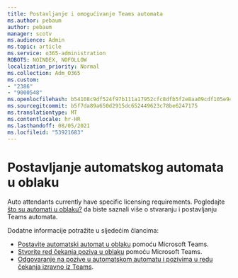 ```yaml
---
title: Postavljanje i omogućivanje Teams automata
ms.author: pebaum
author: pebaum
manager: scotv
ms.audience: Admin
ms.topic: article
ms.service: o365-administration
ROBOTS: NOINDEX, NOFOLLOW
localization_priority: Normal
ms.collection: Adm_O365
ms.custom:
- "2386"
- "9000548"
ms.openlocfilehash: b54108c9df524f97b111a17952cfc8dfb5f2e8aa09cdf105e9452fcc27dc1028
ms.sourcegitcommit: b5f7da89a650d2915dc652449623c78be6247175
ms.translationtype: MT
ms.contentlocale: hr-HR
ms.lasthandoff: 08/05/2021
ms.locfileid: "53921683"
---
```

# <a name="set-up-a-cloud-auto-attendant"></a>Postavljanje automatskog automata u oblaku

Auto attendants currently have specific licensing requirements. Pogledajte [što su automati u oblaku?](https://docs.microsoft.com/microsoftteams/what-are-phone-system-auto-attendants) da biste saznali više o stvaranju i postavljanju Teams automata. 

Dodatne informacije potražite u sljedećim člancima:

- [Postavite automatski automat u oblaku](https://docs.microsoft.com/microsoftteams/create-a-phone-system-auto-attendant) pomoću Microsoft Teams. 
- [Stvorite red čekanja poziva u oblaku](https://docs.microsoft.com/microsoftteams/create-a-phone-system-call-queue) pomoću Microsoft Teams. 
- [Odgovaranje na pozive u automatskom automatu i pozivima u redu čekanja izravno iz Teams](https://docs.microsoft.com/microsoftteams/answer-auto-attendant-and-call-queue-calls). 